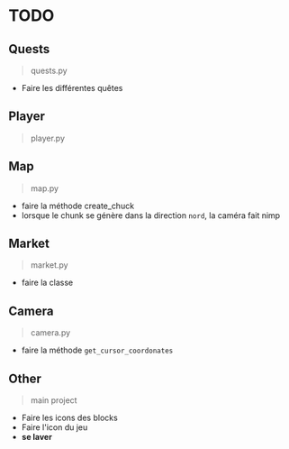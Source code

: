 # TODO

## Quests

> quests.py

* Faire les différentes quêtes

## Player

> player.py

## Map

> map.py

* faire la méthode create_chuck
* lorsque le chunk se génère dans la direction `nord`, la caméra fait nimp

## Market

> market.py

* faire la classe

## Camera

> camera.py

* faire la méthode `get_cursor_coordonates`

## Other

> main project

* Faire les icons des blocks
* Faire l'icon du jeu
* **se laver**
